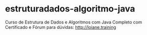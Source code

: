 # estruturadados-algoritmo-java
Curso de Estrutura de Dados e Algoritmos com Java Completo com Certificado e Fórum para dúvidas: http://loiane.training
